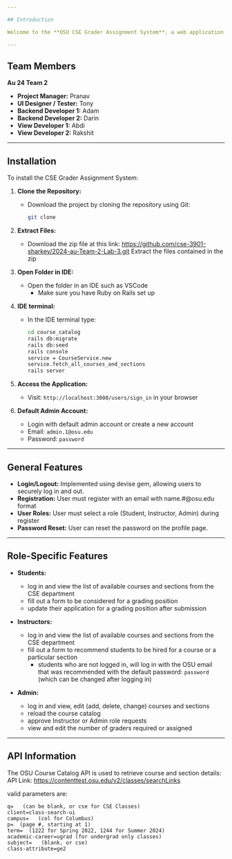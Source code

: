 ```yaml
---

## Introduction

Welcome to the **OSU CSE Grader Assignment System**, a web application for the CSE department at the Ohio State University to assist in assigning graders.

---
```


## Team Members

**Au 24 Team 2**

- **Project Manager:** Pranav
- **UI Designer / Tester:** Tony
- **Backend Developer 1:** Adam
- **Backend Developer 2:** Darin
- **View Developer 1:** Abdi
- **View Developer 2:** Rakshit

---

## Installation

To install the CSE Grader Assignment System:

1. **Clone the Repository:**
   - Download the project by cloning the repository using Git:
     ```bash
     git clone 
     ```

2. **Extract Files:**
   - Download the zip file at this link: https://github.com/cse-3901-sharkey/2024-au-Team-2-Lab-3.git
     Extract the files contained in the zip

3. **Open Folder in IDE:**
   - Open the folder in an IDE such as VSCode
        * Make sure you have Ruby on Rails set up

4. **IDE terminal:**
   - In the IDE terminal type:
     ```bash
     cd course_catalog
     rails db:migrate
     rails db:seed
     rails console
     service = CourseService.new
     service.fetch_all_courses_and_sections
     rails server
     ```
5. **Access the Application:**
   - Visit:   ```http://localhost:3000/users/sign_in``` in your browser
     
6. **Default Admin Account:**
   - Login with default admin account or create a new account
   - Email:   ```admin.1@osu.edu```
   - Password:   ```password```
  

---

## General Features
- **Login/Logout:** Implemented using devise gem, allowing users to securely log in and out.
- **Registration:** User must register with an email with name.#@osu.edu format
- **User Roles:** User must select a role (Student, Instructor, Admin) during register 
- **Password Reset:** User can reset the password on the profile page.

---

## Role-Specific Features
- **Students:**

  - log in and view the list of available courses and sections from the CSE department
  - fill out a form to be considered for a grading position
  - update their application for a grading position after submission
    
- **Instructors:**
  
  - log in and view the list of available courses and sections from the CSE department
  - fill out a form to recommend students to be hired for a course or a particular section
     - students who are not logged in, will log in with the OSU email that was recommended with the default password: ```password``` (which can be changed after logging in) 
    
- **Admin:**
  
   - log in and view, edit (add, delete, change) courses and sections
   - reload the course catalog
   - approve Instructor or Admin role requests
   - view and edit the number of graders required or assigned
  

---

## API Information
The OSU Course Catalog API is used to retrieve course and section details: 
API Link: https://contenttest.osu.edu/v2/classes/searchLinks

valid parameters are:

    q=   (can be blank, or cse for CSE Classes)
    client=class-search-ui
    campus=   (col for Columbus)
    p=  (page #, starting at 1)
    term=  (1222 for Spring 2022, 1244 for Summer 2024)
    academic-career=ugrad (for undergrad only classes)
    subject=   (blank, or cse)
    class-attribute=ge2
    
